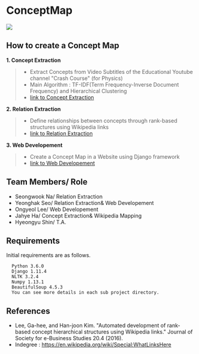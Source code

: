 # ConceptMap
![][1]
## How to create a Concept Map
**1. Concept Extraction**
>- Extract Concepts from Video Subtitles of the Educational Youtube channel "Crash Course" (for Physics)
>- Main Algorithm : TF-IDF(Term Frequency-Inverse Document Frequency) and Hierarchical Clustering
>- [link to Concept Extraction](https://github.com/eliceio/conceptMap/tree/master/ConceptExtraction)

**2. Relation Extraction**
>- Define relationships between concepts through rank-based structures using Wikipedia links
>- [link to Relation Extraction](https://github.com/eliceio/conceptMap/tree/master/RelationExtraction)

**3. Web Developement**
>- Create a Concept Map in a Website using Django framework
>- [link to Web Developement](https://github.com/eliceio/conceptMap/tree/master/WebDevelopement)


## Team Members/ Role
- Seongwook Na/ Relation Extraction
- Yeonghak Seo/ Relation Extraction& Web Developement
- Ongyeol Lee/ Web Developement
- Jahye Ha/ Concept Extraction& Wikipedia Mapping
- Hyeongyu Shin/ T.A.


## Requirements
Initial requirements are as follows.
```
  Python 3.6.0
  Django 1.11.4
  NLTK 3.2.4
  Numpy 1.13.1
  BeautifulSoup 4.5.3
  You can see more details in each sub project directory.
```

## References
- Lee, Ga-hee, and Han-joon Kim. "Automated development of rank-based concept hierarchical structures using Wikipedia links." Journal of Society for e-Business Studies 20.4 (2016). 
- Indegree : https://en.wikipedia.org/wiki/Special:WhatLinksHere


[1]: https://github.com/eliceio/conceptMap/blob/master/ConceptExtraction/note/proto.png





